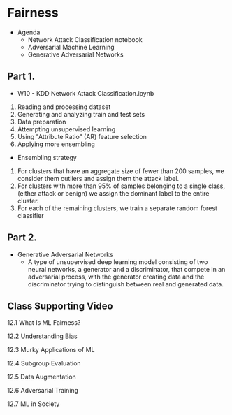# Fairness

* Agenda
  - Network Attack Classification notebook
  - Adversarial Machine Learning
  - Generative Adversarial Networks
 
## Part 1.

* W10 - KDD Network Attack Classification.ipynb

1. Reading and processing dataset
2. Generating and analyzing train and test sets
3. Data preparation
4. Attempting unsupervised learning
5. Using "Attribute Ratio" (AR) feature selection
6. Applying more ensembling

* Ensembling strategy

1.	For clusters that have an aggregate size of fewer than 200 samples, we consider them outliers and assign them the attack label.
2.	For clusters with more than 95% of samples belonging to a single class, (either attack or benign) we assign the dominant label to the entire cluster.
3.	For each of the remaining clusters, we train a separate random forest classifier

## Part 2.

* Generative Adversarial Networks
  - A type of unsupervised deep learning model consisting of two neural networks, a generator and a discriminator, that compete in an adversarial process, with the generator creating data and the discriminator trying to distinguish between real and generated data. 

## Class Supporting Video

12.1 What Is ML Fairness?

12.2 Understanding Bias

12.3 Murky Applications of ML

12.4 Subgroup Evaluation

12.5 Data Augmentation

12.6 Adversarial Training

12.7 ML in Society
